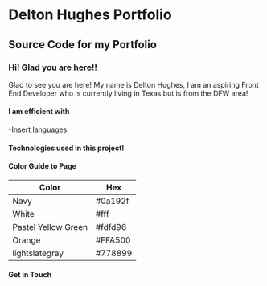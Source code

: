 # Delton Hughes Portfolio #

## Source Code for my Portfolio ##


### Hi! Glad you are here!! ###
Glad to see you are here! 
My name is Delton Hughes, I am an aspiring Front End Developer who is currently living in Texas but is from the DFW area!

#### I am efficient with ####
-Insert languages

#### Technologies used in this project! ####

#### Color Guide to Page ####

Color | Hex
------|------
Navy  | #0a192f
 White | #fff
Pastel Yellow Green  | #fdfd96
Orange| #FFA500
lightslategray | #778899


#### Get in Touch ####



